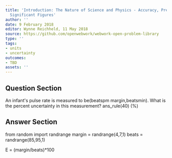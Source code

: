 ```yaml
---
title: 'Introduction: The Nature of Science and Physics - Accuracy, Precision, and
  Significant Figures'
author: ''
date: 9 February 2018
editor: Wynne Reichheld, 11 May 2018
source: https://github.com/openwebwork/webwork-open-problem-library
type: ''
tags:
- units
- uncertainty
outcomes:
- TBD
assets: ''
---
```


## Question Section 

 
An infant's pulse rate is measured to be(beatspm margin,beatsmin). What is the percent uncertainty in this measurement?
ans_rule(40) (%)



## Answer Section

from random import randrange
margin = randrange(4,7,1)
beats = randrange(85,95,1)

E = (margin/beats)*100